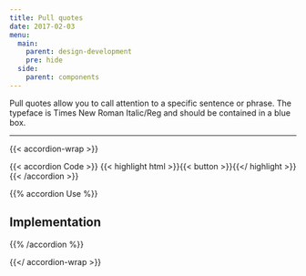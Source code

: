 ```yaml
---
title: Pull quotes
date: 2017-02-03
menu:
  main:
    parent: design-development
    pre: hide
  side:
    parent: components
---
```


Pull quotes allow you to call attention to a specific sentence or phrase.  The typeface is Times New Roman Italic/Reg and should be contained in a blue box.

---

{{< accordion-wrap >}}

{{< accordion Code >}}
  {{< highlight html >}}{{< button >}}{{</ highlight >}}
{{< /accordion >}}

{{% accordion Use %}}
## Implementation
{{% /accordion %}}

{{</ accordion-wrap >}}
